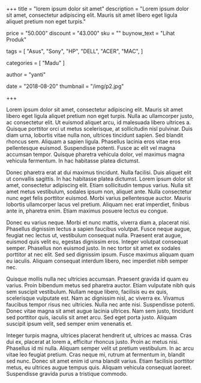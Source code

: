 +++
title = "lorem ipsum dolor sit amet"
description = "Lorem ipsum dolor sit amet, consectetur adipiscing elit. Mauris sit amet libero eget ligula aliquet pretium non eget turpis."


price = "50.000"
discount = "43.000"
sku = ""
buynow_text = "Lihat Produk"

tags = [
    "Asus",
    "Sony",
    "HP",
    "DELL",
    "ACER",
    "MAC",
]

categories = [
    "Madu"
]

author = "yanti"

date = "2018-08-20"
thumbnail = "/img/p2.jpg"

+++

Lorem ipsum dolor sit amet, consectetur adipiscing elit. Mauris sit amet libero eget ligula aliquet pretium non eget turpis. Nulla ac ullamcorper justo, ac consectetur elit. Ut euismod aliquet arcu, id malesuada libero ultrices a. Quisque porttitor orci ut metus scelerisque, at sollicitudin nisl pulvinar. Duis diam urna, lobortis vitae nulla non, ultrices tincidunt sapien. Sed blandit rhoncus sem. Aliquam a sapien ligula. Phasellus lacinia eros vitae eros pellentesque euismod. Suspendisse potenti. Fusce ac elit vel magna accumsan tempor. Quisque pharetra vehicula dolor, vel maximus magna vehicula fermentum. In hac habitasse platea dictumst.

Donec pharetra erat at dui maximus tincidunt. Nulla facilisi. Duis aliquet elit ut convallis sagittis. In hac habitasse platea dictumst. Lorem ipsum dolor sit amet, consectetur adipiscing elit. Etiam sollicitudin tempus varius. Nulla sit amet metus vestibulum, sodales ipsum non, aliquet ante. Nulla consectetur nunc eget felis porttitor euismod. Morbi varius pellentesque auctor. Mauris lobortis ullamcorper lacus vel pretium. Aliquam nec erat imperdiet, finibus ante in, pharetra enim. Etiam maximus posuere lectus eu congue.

Donec eu varius neque. Morbi et nunc mattis, viverra diam a, placerat nisi. Phasellus dignissim lectus a sapien faucibus volutpat. Fusce neque augue, feugiat nec lectus ut, vestibulum consequat nulla. Praesent erat augue, euismod quis velit eu, egestas dignissim eros. Integer volutpat consequat semper. Phasellus non euismod justo. In nec tortor sit amet ex sodales porttitor at nec elit. Sed sed dignissim ipsum. Fusce maximus aliquam quam eu iaculis. Aliquam consequat interdum libero, nec imperdiet nibh semper nec.

Quisque mollis nulla nec ultricies accumsan. Praesent gravida id quam eu varius. Proin bibendum metus sed pharetra auctor. Etiam vulputate nibh quis sem suscipit vestibulum. Nullam neque libero, facilisis eu ex quis, scelerisque vulputate est. Nam ac dignissim nisl, ac viverra ex. Vivamus faucibus tempor risus nec ultricies. Nulla nec ante nisi. Suspendisse potenti. Donec vitae magna sit amet augue lacinia ultrices. Nam sem justo, tincidunt sed porttitor quis, iaculis sit amet arcu. Sed eget porta justo. Aliquam suscipit ipsum velit, sed semper enim venenatis et.

Integer turpis magna, ultrices placerat hendrerit ut, ultrices ac massa. Cras dui ex, placerat at lorem a, efficitur rhoncus justo. Proin ac metus nisi. Phasellus id mi nulla. Aliquam semper velit ut pretium vestibulum. In ac arcu vitae leo feugiat pretium. Cras neque mi, rutrum at fermentum in, blandit sed nunc. Donec sit amet enim id urna blandit varius. Etiam facilisis porttitor metus, eu ultrices augue tempus quis. Aliquam vehicula consequat laoreet. Suspendisse gravida purus a tristique commodo.
